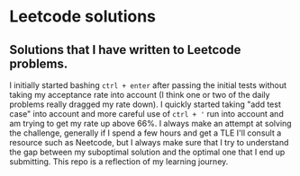 # Leetcode solutions  
## Solutions that I have written to Leetcode problems.  
 I initially started bashing `ctrl + enter` after passing the initial tests
 without taking my acceptance rate into account (I think one or two of the
 daily problems really dragged my rate down). I quickly started taking "add
 test case" into account and more careful use of  `ctrl + '` run into
 account and am trying to get my rate up above 66%. I always make an attempt at
 solving the challenge, generally if I spend a few hours and get a TLE I'll
 consult a resource such as Neetcode, but I always make sure that I try to
 understand the gap between my suboptimal solution and the optimal one that
 I end up submitting. This repo is a reflection of my learning journey.